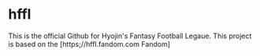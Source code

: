 # hffl
This is the official Github for Hyojin's Fantasy Football Legaue.
This project is based on the [https;//hffl.fandom.com Fandom]

